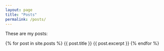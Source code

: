 ```yaml
---
layout: page 
title: "Posts" 
permalink: /posts/
---
```


These are my posts: 

{% for post in site.posts %}
    {{ post.title }}
    {{ post.excerpt }}
{% endfor %}

